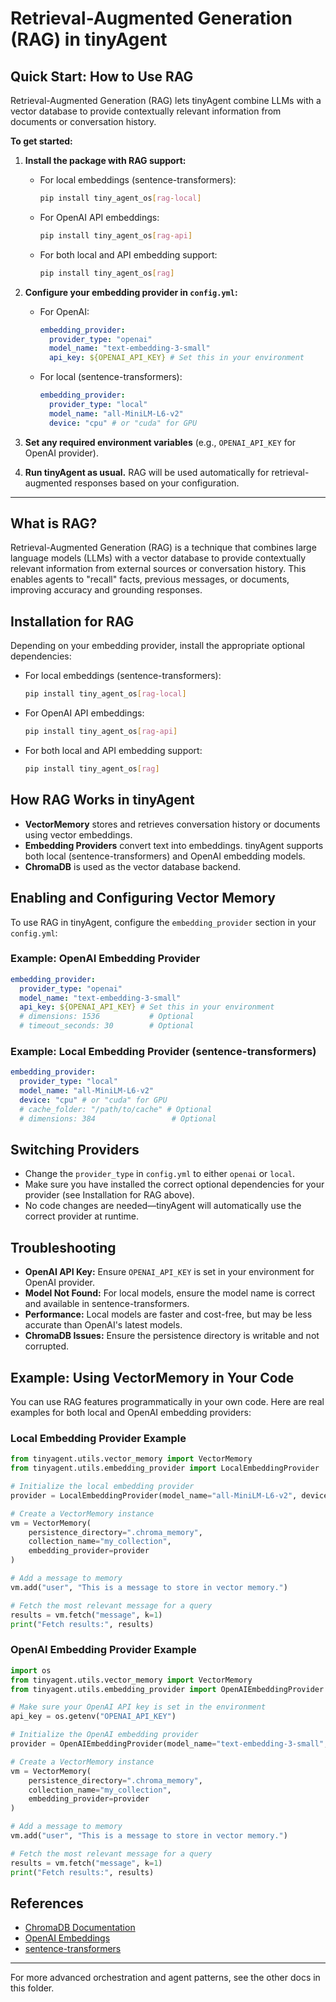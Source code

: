 # Retrieval-Augmented Generation (RAG) in tinyAgent

## Quick Start: How to Use RAG

Retrieval-Augmented Generation (RAG) lets tinyAgent combine LLMs with a vector database to provide contextually relevant information from documents or conversation history.

**To get started:**

1. **Install the package with RAG support:**
   - For local embeddings (sentence-transformers):
     ```bash
     pip install tiny_agent_os[rag-local]
     ```
   - For OpenAI API embeddings:
     ```bash
     pip install tiny_agent_os[rag-api]
     ```
   - For both local and API embedding support:
     ```bash
     pip install tiny_agent_os[rag]
     ```

2. **Configure your embedding provider in `config.yml`:**
   - For OpenAI:
     ```yaml
     embedding_provider:
       provider_type: "openai"
       model_name: "text-embedding-3-small"
       api_key: ${OPENAI_API_KEY} # Set this in your environment
     ```
   - For local (sentence-transformers):
     ```yaml
     embedding_provider:
       provider_type: "local"
       model_name: "all-MiniLM-L6-v2"
       device: "cpu" # or "cuda" for GPU
     ```

3. **Set any required environment variables** (e.g., `OPENAI_API_KEY` for OpenAI provider).

4. **Run tinyAgent as usual.** RAG will be used automatically for retrieval-augmented responses based on your configuration.

---

## What is RAG?

Retrieval-Augmented Generation (RAG) is a technique that combines large language models (LLMs) with a vector database to provide contextually relevant information from external sources or conversation history. This enables agents to "recall" facts, previous messages, or documents, improving accuracy and grounding responses.

## Installation for RAG

Depending on your embedding provider, install the appropriate optional dependencies:

- For local embeddings (sentence-transformers):
  ```bash
  pip install tiny_agent_os[rag-local]
  ```
- For OpenAI API embeddings:
  ```bash
  pip install tiny_agent_os[rag-api]
  ```
- For both local and API embedding support:
  ```bash
  pip install tiny_agent_os[rag]
  ```

## How RAG Works in tinyAgent

- **VectorMemory** stores and retrieves conversation history or documents using vector embeddings.
- **Embedding Providers** convert text into embeddings. tinyAgent supports both local (sentence-transformers) and OpenAI embedding models.
- **ChromaDB** is used as the vector database backend.

## Enabling and Configuring Vector Memory

To use RAG in tinyAgent, configure the `embedding_provider` section in your `config.yml`:

### Example: OpenAI Embedding Provider

```yaml
embedding_provider:
  provider_type: "openai"
  model_name: "text-embedding-3-small"
  api_key: ${OPENAI_API_KEY} # Set this in your environment
  # dimensions: 1536           # Optional
  # timeout_seconds: 30        # Optional
```

### Example: Local Embedding Provider (sentence-transformers)

```yaml
embedding_provider:
  provider_type: "local"
  model_name: "all-MiniLM-L6-v2"
  device: "cpu" # or "cuda" for GPU
  # cache_folder: "/path/to/cache" # Optional
  # dimensions: 384                 # Optional
```

## Switching Providers

- Change the `provider_type` in `config.yml` to either `openai` or `local`.
- Make sure you have installed the correct optional dependencies for your provider (see Installation for RAG above).
- No code changes are needed—tinyAgent will automatically use the correct provider at runtime.

## Troubleshooting

- **OpenAI API Key:** Ensure `OPENAI_API_KEY` is set in your environment for OpenAI provider.
- **Model Not Found:** For local models, ensure the model name is correct and available in sentence-transformers.
- **Performance:** Local models are faster and cost-free, but may be less accurate than OpenAI's latest models.
- **ChromaDB Issues:** Ensure the persistence directory is writable and not corrupted.

## Example: Using VectorMemory in Your Code

You can use RAG features programmatically in your own code. Here are real examples for both local and OpenAI embedding providers:

### Local Embedding Provider Example

```python
from tinyagent.utils.vector_memory import VectorMemory
from tinyagent.utils.embedding_provider import LocalEmbeddingProvider

# Initialize the local embedding provider
provider = LocalEmbeddingProvider(model_name="all-MiniLM-L6-v2", device="cpu")

# Create a VectorMemory instance
vm = VectorMemory(
    persistence_directory=".chroma_memory",
    collection_name="my_collection",
    embedding_provider=provider
)

# Add a message to memory
vm.add("user", "This is a message to store in vector memory.")

# Fetch the most relevant message for a query
results = vm.fetch("message", k=1)
print("Fetch results:", results)
```

### OpenAI Embedding Provider Example

```python
import os
from tinyagent.utils.vector_memory import VectorMemory
from tinyagent.utils.embedding_provider import OpenAIEmbeddingProvider

# Make sure your OpenAI API key is set in the environment
api_key = os.getenv("OPENAI_API_KEY")

# Initialize the OpenAI embedding provider
provider = OpenAIEmbeddingProvider(model_name="text-embedding-3-small", api_key=api_key)

# Create a VectorMemory instance
vm = VectorMemory(
    persistence_directory=".chroma_memory",
    collection_name="my_collection",
    embedding_provider=provider
)

# Add a message to memory
vm.add("user", "This is a message to store in vector memory.")

# Fetch the most relevant message for a query
results = vm.fetch("message", k=1)
print("Fetch results:", results)
```

## References

- [ChromaDB Documentation](https://docs.trychroma.com/)
- [OpenAI Embeddings](https://platform.openai.com/docs/guides/embeddings)
- [sentence-transformers](https://www.sbert.net/)

---

For more advanced orchestration and agent patterns, see the other docs in this folder.

